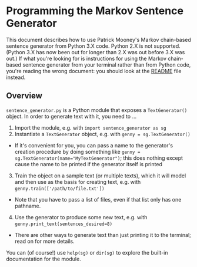 Programming the Markov Sentence Generator
=========================================

This document describes how to use Patrick Mooney's Markov chain-based sentence generator from Python 3.X code. Python 2.X is not supported. (Python 3.X has now been out for longer than 2.X was out before 3.X was out.) If what you're looking for is instructions for using the Markov chain-based sentence generator from your terminal rather than from Python code, you're reading the wrong document: you should look at the <a rel="me author" href="https://github.com/patrick-brian-mooney/markov-sentence-generator/blob/master/README.md">README</a> file instead.

Overview
--------

`sentence_generator.py` is a Python module that exposes a `TextGenerator()` object. In order to generate text with it, you need to ...

1. Import the module, e.g. with `import sentence_generator as sg`
2. Instantiate a `TextGenerator` object, e.g. with `genny = sg.TextGenerator()`
  * If it's convenient for you, you can pass a name to the generator's creation procedure by doing something like `genny = sg.TextGenerator(name="MyTextGenerator")`; this does nothing except cause the name to be printed if the generator itself is printed
3. Train the object on a sample text (or multiple texts), which it will model and then use as the basis for creating text, e.g. with `genny.train(['/path/to/file.txt'])`
  * Note that you have to pass a list of files, even if that list only has one pathname.
4. Use the generator to produce some new text, e.g. with `genny.print_text(sentences_desired=8)`
  * There are other ways to generate text than just printing it to the terminal; read on for more details.
  
You can (of course!) use `help(sg)` or `dir(sg)` to explore the built-in documentation for the module.